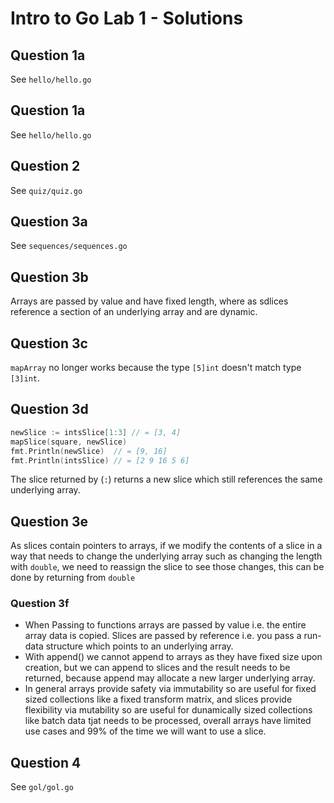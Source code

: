 # Intro to Go Lab 1 - Solutions

## Question 1a

See `hello/hello.go`

## Question 1a

See `hello/hello.go`

## Question 2

See `quiz/quiz.go`

## Question 3a

See `sequences/sequences.go`

## Question 3b

Arrays are passed by value and have fixed length, where as sdlices reference a section of an underlying array and are dynamic. 

## Question 3c

`mapArray` no longer works because the type `[5]int` doesn't match type `[3]int`. 

## Question 3d

```go
newSlice := intsSlice[1:3] // = [3, 4]
mapSlice(square, newSlice)
fmt.Println(newSlice)  // = [9, 16]
fmt.Println(intsSlice) // = [2 9 16 5 6]
```

The slice returned by (`:`) returns a new slice which still references the same underlying array.

## Question 3e

As slices contain pointers to arrays, if we modify the contents of a slice in a way that needs to change the underlying array such as changing the length with `double`, we need to reassign the slice to see those changes, this can be done by returning from `double`

### Question 3f

- When Passing to functions arrays are passed by value i.e. the entire array data is copied. Slices are passed by reference i.e. you pass a run-data structure which points to an underlying array. 
- With append() we cannot append to arrays as they have fixed size upon creation, but we can append to slices and the result needs to be returned, because append may allocate a new larger underlying array.
- In general arrays provide safety via immutability so are useful for fixed sized collections like a fixed transform matrix, and slices provide flexibility via mutability so are useful for dunamically sized collections like batch data tjat needs to be processed, overall arrays have limited use cases and 99% of the time we will want to use a slice.

## Question 4

See `gol/gol.go`


